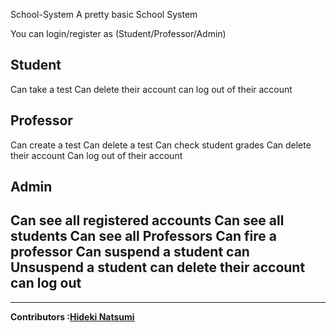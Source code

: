   School-System
A pretty basic School System

You can login/register as (Student/Professor/Admin)

Student 
---------------------------------------------------
Can take a test
Can delete their account
can log out of their account

Professor
---------------------------------------------------
Can create a test
Can delete a test
Can check student grades
Can delete their account
Can log out of their account

Admin
---------------------------------------------------
Can see all registered accounts
Can see all students 
Can see all Professors
Can fire a professor
Can suspend a student 
can Unsuspend a student
can delete their account
can log out 
---------------------------------------------------

---
<strong>Contributors :[Hideki Natsumi](https://github.com/HidekiNatsumi) 
